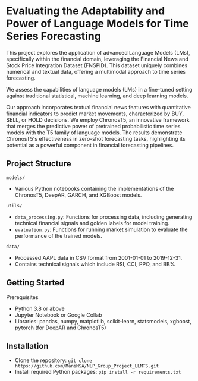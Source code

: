 # Evaluating the Adaptability and Power of Language Models for Time Series Forecasting

This project explores the application of advanced Language Models (LMs), specifically within the financial domain, leveraging the Financial News and Stock Price Integration Dataset (FNSPID). This dataset uniquely combines numerical and textual data, offering a multimodal approach to time series forecasting. 

We assess the capabilities of language models (LMs) in a fine-tuned setting against traditional statistical, machine learning, and deep learning models.

Our approach incorporates textual financial news features with quantitative financial indicators to predict market movements, characterized by BUY, SELL, or HOLD decisions. We employ ChronosT5, an innovative framework that merges the predictive power of pretrained probabilistic time series models with the T5 family of language models. The results demonstrate ChronosT5's effectiveness in zero-shot forecasting tasks, highlighting its potential as a powerful component in financial forecasting pipelines.


## Project Structure
`models/`
  - Various Python notebooks containing the implementations of the ChronosT5, DeepAR, GARCH, and XGBoost models.

`utils/`
  - `data_processing.py`: Functions for processing data, including generating technical financial signals and golden labels for model training.
  - `evaluation.py`: Functions for running market simulation to evaluate the performance of the trained models.

`data/`
  - Processed AAPL data in CSV format from 2001-01-01 to 2019-12-31.
  - Contains technical signals which include RSI, CCI, PPO, and BB%

## Getting Started
Prerequisites
- Python 3.8 or above
- Jupyter Notebook or Google Collab
- Libraries: pandas, numpy, matplotlib, scikit-learn, statsmodels, xgboost, pytorch (for DeepAR and ChronosT5)

## Installation 
- Clone the repository: `git clone https://github.com/ManiMSA/NLP_Group_Project_LLMTS.git`
- Install required Python packages: `pip install -r requirements.txt`
